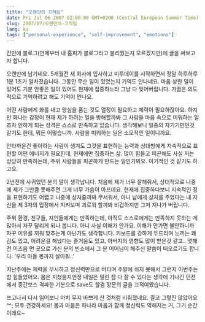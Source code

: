 ```yaml
---
title: "오랜만의 끄적임"
date: Fri Jul 06 2007 02:00:00 GMT+0200 (Central European Summer Time)
slug: 2007/07/오랜만의-끄적임
lang: ko
tags: ["personal-experience", "self-improvement", "emotions"]
---
```


간만에 블로그(언제부터 내 홈피가 블로그라고 불리웠는지 모르겠지만)에 글을 써보고자 합니다.

 오랜만에 남기네요. 5개월전 새 회사에 입사하고 미투데이를 시작하면서 정말 하루하루 1분 1초가 알차졌습니다. 그동안 무슨 일이 있었는지 기억도 안나네요. 마음 상한 일이 있어도 기분 안좋은 일이 있어도 현재에 집중하느라 그냥 다 잊어버립니다. 가끔은 의도적으로 기억하려고 해도 기억이 안나요. 

 어떤 사람에게 화를 내고 앙심을 품는 것도 열정이 필요하고 체력이 필요하잖아요. 하지만 화나는 감정이 현재 제가 하려는 일을 방해할까봐 그 사람을 마음 속으로 미워하는 일조차 안하게 되는 성격은 스스로 만족하고 있습니다. 생각해보니 일종의 자기기만인것 같기도 한데, 뭐든 어떻습니까. 사람을 미워하는 일은 소모적인 일이니까요.

 안타까운건 좋아하는 사람이 생겨도 그것을 표현하는 능력과 상대방에게 지속적으로 표현할 어떤 에너지가 필요한데, 현재에만 집중하는 삶. 많이 힘들고 피곤해도 사실 저는 상당히 만족하는데, 주위 사람들을 피곤하게 만드는 일인가봐요. 이기적인 것 같기도 하고요.

 2년전에 사귀었던 분의 말이 생각납니다. 처음에 제가 너무 잘해줘서, 상대적으로 나중에 제가 그만큼 못해주면 그게 너무 가슴이 아프데요. 현재에 집중하다보니 지속적인 정을 표현하기도 어렵고 나중에 상처줄까봐 무서워서, 아니 남에게 상처를 주었다는 내 자신을 제 3자의 입장에서 지켜보며 괴로워 할까봐 비겁하지만 그저 지나가 버립니다. 

 주위 환경, 친구들, 지인들에게는 만족하는데, 아직도 스스로에게는 만족하지 못하는 게 많아서 자꾸 달리게 되나 봅니다. 아니 사실 이해가 안가요. 이해가 안가면 불안하니까 자꾸 이유를 끼워 맞추는게 아닌가도 생각합니다. 키보드를 강하게 두드리며 느끼는 쾌감도 있고, 어려운걸 해냈다는 즐거움도 있고, 아버지의 영향도 많이 받은것 같고.. 몇해전 이즈음 먼 곳으로 가신 분의 빈소에서 그 분 어머님이 해주신 말씀이 떠오르기도 합니다. '우리 아들 몫까지 살아줘..' 

 지난주에는 체력을 무시하고 정신력만으로 버티며 주말에 쉬지 못해서 그런지 이번주는 참 힘들었어요. 몸은 지쳤을지언정 내일은 밀린 잠 다 잘 수 있다는 생각에 기나긴 던젼에서 중간보스 격파한 기분으로 save도 할겸 장문의 글을 끄적여봤습니다.

쓰고나서 다시 읽어보니 마치 무지 바쁘게 산 것처럼 비춰졌네요. 결코 그렇진 않았어요 ^^;
모두 건강하세요! 몸과 마음은 하나라 마음과 함께 정신력도 약해지는 거, 그거 순간이래요~

